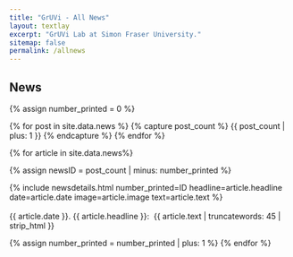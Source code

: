 ```yaml
---
title: "GrUVi - All News"
layout: textlay
excerpt: "GrUVi Lab at Simon Fraser University."
sitemap: false
permalink: /allnews
---
```


## News
{% assign number_printed = 0 %}


{% for post in site.data.news %}
   {% capture post_count %} {{ post_count | plus: 1 }} {% endcapture %}
{% endfor %}

{% for article in site.data.news%}

{% assign newsID = post_count | minus: number_printed %}



<div class="row">
{% include newsdetails.html number_printed=ID headline=article.headline date=article.date image=article.image text=article.text %}
</div>
  

<div class="subhover pointer" style="cursor:pointer" onclick="openNavD{{ newsID }}()">
  <br>{{ article.date }}. <newstit>{{ article.headline }}: </newstit>&nbsp;{{ article.text | truncatewords: 45 | strip_html }}
</div>

{% assign number_printed = number_printed | plus: 1 %}
{% endfor %}

